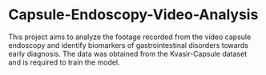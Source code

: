 # Capsule-Endoscopy-Video-Analysis
This project aims to analyze the footage recorded from the video capsule endoscopy and identify biomarkers of gastrointestinal disorders towards early diagnosis. The data was obtained from the Kvasir-Capsule dataset and is required to train the model.
